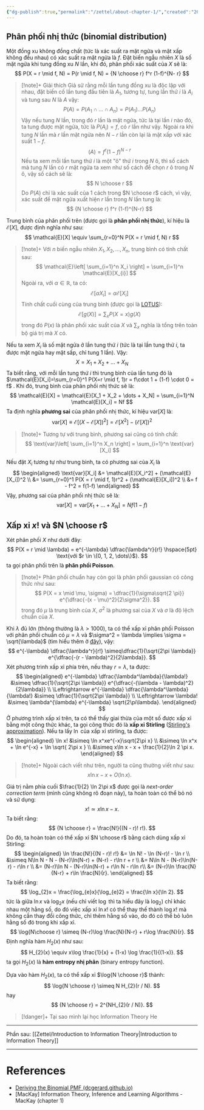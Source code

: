 ```yaml
---
{"dg-publish":true,"permalink":"/zettel/about-chapter-1/","created":"2024-04-15T16:40:01.637+07:00","updated":"2024-04-17T14:39:13.626+07:00"}
---
```


## Phân phối nhị thức (binomial distribution)

Một đồng xu không đồng chất (tức là xác suất ra mặt ngửa và mặt xấp không đều nhau) có xác suất ra mặt ngửa là $f$. Đặt biến ngẫu nhiên $X$ là số mặt ngửa khi tung đồng xu $N$ lần, khi đó, phân phối xác suất của $X$ sẽ là:
$$
P(X = r \mid f, N) = P(r \mid f, N) = {N \choose r} f^r (1-f)^{N- r} 
$$
>[!note]+ Giải thích
>Giả sử rằng mỗi lần tung đồng xu là độc lập với nhau, đặt biến cố lần tung đầu tiên là $A_1$, tương tự, tung lần thứ $i$ là $A_i$ và tung sau $N$ là $A$ vậy:
>$$
>P(A) = P(A_{1} \cap \dots \cap A_{n}) = P(A_{1})\dots P(A_{n})
>$$
>Vậy nếu tung $N$ lần, trong đó $r$ lần là mặt ngửa, tức là tại lần $i$ nào đó, ta tung được mặt ngửa, tức là $P(A_i) = f$, có $r$ lần như vậy. Ngoài ra khi tung $N$ lần mà $r$ lần mặt ngửa nên $N-r$ lần còn lại là mặt xấp với xác suất $1-f$. 
>$$
>(A) = f^r (1-f)^{N-r}
>$$
>Nếu ta xem mỗi lần tung thứ $i$ là một "ô" thứ $i$ trong $N$ ô, thì số cách mà tung $N$ lần có $r$ mặt ngửa ta xem như số cách để chọn $r$ ô trong $N$ ô, vậy số cách sẽ là:
>$$
>N \choose r
>$$
>Do $P(A)$ chỉ là xác suất của 1 cách trong $N \choose r$ cách, vì vậy, xác suất để mặt ngửa xuất hiện $r$ lần trong $N$ lần tung là:
>$$
>{N \choose r} f^r (1-f)^{N-r}
>$$

Trung bình của phân phối trên (được gọi là **phân phối nhị thức**), kí hiệu là $\mathcal{E}[X]$, được định nghĩa như sau:
$$
\mathcal{E}[X] \equiv \sum_{r=0}^N P(X = r \mid f, N) r
$$
>[!note]+
>Với $n$ biến ngẫu nhiên $X_1, X_2, ..., X_n$, trung bình có tính chất sau:
>$$
>\mathcal{E}\left[ \sum_{i=1}^n X_i \right] = \sum_{i=1}^n \mathcal{E}[X_{i}]
>$$
>Ngoài ra, với $\alpha \in \mathbb{R}$, ta có:
>$$
\mathcal{E}[\alpha X_i] = \alpha \mathcal{E}[X_i]
>$$
>Tính chất cuối cùng của trung bình (được gọi là [LOTUS](https://en.wikipedia.org/wiki/Law_of_the_unconscious_statistician)):
>$$
\mathcal{E}[g(X)] = \sum_{x} P(X = x)g(X)
>$$
>trong đó $P(x)$ là phân phối xác suất của $X$ và $\sum_{x}$ nghĩa là tổng trên toàn bộ giá trị mà $X$ có.

Nếu ta xem $X_i$ là số mặt ngửa ở lần tung thứ $i$ (tức là tại lần tung thứ $i$, ta được mặt ngửa hay mặt sấp, chỉ tung 1 lần). Vậy:
$$
X = X_1 + X_2 + \dots + X_N
$$
Ta biết rằng, với mỗi lần tung thứ $i$ thì trung bình của lần tung đó là $\mathcal{E}[X_i]=\sum_{r=0}^1 P(X=r \mid f, 1)r = f\cdot 1 + (1-f) \cdot 0 = f$ . Khi đó, trung bình của phân phối nhị thức sẽ là:
$$
\mathcal{E}[X] = \mathcal{E}[X_1 + X_2 + \dots + X_N] = \sum_{i=1}^N \mathcal{E}[X_i] = Nf
$$
Ta định nghĩa **phương sai** của phân phối nhị thức, kí hiệu $\text{var}[X]$ là:
$$
\text{var}[X] \equiv \mathcal{E}[(X - \mathcal{E}[X])^2] = \mathcal{E}[X^2] - (\mathcal{E}[X])^2
$$
>[!note]+
>Tương tự với trung bình, phương sai cũng có tính chất:
>$$
>\text{var}\left[ \sum_{i=1}^n X_n \right] = \sum_{i=1}^n \text{var}[X_i]
>$$

Nếu đặt $X_i$ tương tự như trung bình, ta có phương sai của $X_i$ là 
$$
\begin{aligned}
\text{var}[X_i] &= \mathcal{E}[X_i^2] + (\mathcal{E}[X_i])^2 \\ 
&= \sum_{r=0}^1 P(X = r \mid f, 1)r^2 + (\mathcal{E}[X_i])^2 \\ 
&= f - f^2 = f(1-f)
\end{aligned}
$$
Vậy, phương sai của phân phối nhị thức sẽ là:
$$
\text{var}[X] = \text{var}[X_1 + \dots + X_N] = Nf(1-f)
$$
## Xấp xỉ $x!$ và $N \choose r$

Xét phân phối $X$ như dưới đây:
$$
P(X = r \mid \lambda) = e^{-\lambda} \dfrac{\lambda^r}{r!} \hspace{5pt} \text{với $r \in \{0, 1, 2, \dots\}$}.
$$
ta gọi phân phối trên là **phân phối Poisson**.

>[!note]+
>Phân phối chuẩn hay còn gọi là phân phối gaussian có công thức như sau:
>$$
>P(X = x \mid \mu, \sigma) = \dfrac{1}{\sigma\sqrt{2 \pi}} e^{\dfrac{-(x - \mu)^2}{2\sigma^2}}.
>$$
>trong đó $\mu$ là trung bình của $X$, $\sigma^2$ là phương sai của $X$ và $\sigma$ là độ lệch chuẩn của $X$.

Khi $\lambda$ đủ lớn (thông thường là $\lambda > 1000$), ta có thể xấp xỉ phân phối Poisson với phân phối chuẩn có $\mu = \lambda$ và $\sigma^2 = \lambda \implies \sigma = \sqrt{\lambda}$ (tìm hiểu thêm ở [đây](https://stats.stackexchange.com/questions/83283/normal-approximation-to-the-poisson-distribution?rq=1)), vậy:
$$
e^{-\lambda} \dfrac{\lambda^r}{r!} \simeq\dfrac{1}{\sqrt{2\pi \lambda}} e^{\dfrac{-(r - \lambda)^2}{2\lambda}}.
$$
Xét phương trình xấp xỉ phía trên, nếu thay $r = \lambda$, ta được:
$$
\begin{aligned}
e^{-\lambda} \dfrac{\lambda^\lambda}{\lambda!} &\simeq \dfrac{1}{\sqrt{2\pi \lambda}} e^{\dfrac{-(\lambda - \lambda)^2}{2\lambda}} \\
\Leftrightarrow e^{-\lambda} \dfrac{\lambda^\lambda}{\lambda!} &\simeq \dfrac{1}{\sqrt{2\pi \lambda}} \\
\Leftrightarrow \lambda! &\simeq \lambda^{\lambda} e^{-\lambda} \sqrt{2\pi\lambda}.
\end{aligned}
$$
Ở phương trình xấp xỉ trên, ta có thể thấy giai thừa của một số được xấp xỉ bằng một công thức khác, ta gọi công thức đó là **xấp xỉ Stirling** ([Stirling's approximation](https://en.wikipedia.org/wiki/Stirling%27s_approximation)). Nếu ta lấy $\ln$ của xấp xỉ stirling, ta được:
$$
\begin{aligned}
\ln x! &\simeq \ln x^xe^{-x}\sqrt{2\pi x} \\
&\simeq \ln x^x  + \ln e^{-x} + \ln \sqrt{ 2\pi x } \\
&\simeq x\ln x - x + \frac{1}{2}\ln 2 \pi x.
\end{aligned}
$$
>[!note]+
>Ngoài cách viết như trên, người ta cũng thường viết như sau:
>$$
>x\ln x - x + O(\ln x).
>$$

Giá trị nằm phía cuối $\frac{1}{2} \ln 2\pi x$ được gọi là *next-order correction term* (mình cũng không rõ đoạn này), ta hoàn toàn có thể bỏ nó và sử dụng:
$$
x! \simeq x\ln x - x.
$$
Ta biết rằng:
$$
{N \choose r} = \frac{N!}{(N - r)! r!}.
$$
Do đó, ta hoàn toàn có thể xấp xỉ $N \choose r$ bằng cách dùng xấp xỉ Stirling:
$$
\begin{aligned}
\ln \frac{N!}{(N - r)! r!} &= \ln N! - \ln (N-r)! - \ln r \\
&\simeq N\ln N - N - (N-r)\ln(N-r) + (N-r) - r\ln r + r \\
&= N\ln N - (N-r)\ln(N-r) - r\ln r \\
&= (N-r)\ln N - (N-r)\ln(N-r) + r\ln N - r\ln r\\
&= (N-r)\ln \frac{N}{N-r} + r\ln \frac{N}{r}.
\end{aligned}
$$
Ta biết rằng:
$$
\log_{2}x = \frac{\log_{e}x}{\log_{e}2} = \frac{\ln x}{\ln 2}.
$$
tức là giữa $\ln x$ và $\log_{2} x$ (nếu chỉ viết $\log$ thì ta hiểu đây là $\log_{2}$) chỉ khác nhau một hằng số, do đó việc xấp xỉ $\ln x!$ có thể thay thế thành $\log x!$ mà không cần thay đổi công thức, chỉ thêm hằng số vào, do đó có thể bỏ luôn hằng số đó trong khi xấp xỉ.
$$
\log{N\choose r} \simeq (N-r)\log \frac{N}{N-r} + r\log \frac{N}{r}.
$$
Định nghĩa hàm $H_2(x)$ như sau:
$$
H_{2}(x) \equiv x\log \frac{1}{x} + (1-x) \log \frac{1}{(1-x)}.
$$
ta gọi $H_2(x)$ là **hàm entropy nhị phân** (binary entropy function).

Dựa vào hàm $H_2(x)$, ta có thể xấp xỉ $\log{N \choose r}$ thành:
$$
\log{N \choose r} \simeq N H_{2}(r / N).
$$
hay
$$
{N \choose r} = 2^{NH_{2}(r / N)}.
$$

>[!danger]+ Tại sao mình lại học Information Theory
>He

---

Phần sau: [[Zettel/Introduction to Information Theory\|Introduction to Information Theory]]

---
# References

- [Deriving the Binomial PMF (dcgerard.github.io)](https://dcgerard.github.io/stat234/14_binomial_distribution.pdf)
- [MacKay] Information Theory, Inference and Learning Algorithms - MacKay (chapter 1)
